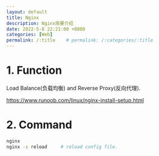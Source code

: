 ```yaml
---
layout: default
title: Nginx
description: Nginx简要介绍
date: 2022-5-8 22:21:00 +0800
categories: [Web]
permalink: /:title    # permalink: /:categories/:title
---
```


# 1. Function

Load Balance(负载均衡) and Reverse Proxy(反向代理).

https://www.runoob.com/linux/nginx-install-setup.html

# 2. Command

```bash
nginx
nginx -s reload     # reload config file.
```